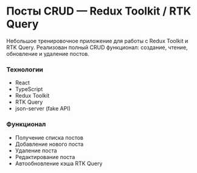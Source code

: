 # Посты CRUD — Redux Toolkit / RTK Query

Небольшое тренировочное приложение для работы с Redux Toolkit и RTK Query. Реализован полный CRUD функционал: создание, чтение, обновление и удаление постов.

### Технологии

- React
- TypeScript
- Redux Toolkit
- RTK Query
- json-server (fake API)

### Функционал

- Получение списка постов
- Добавление нового поста
- Удаление поста
- Редактирование поста
- Автообновление кэша RTK Query
